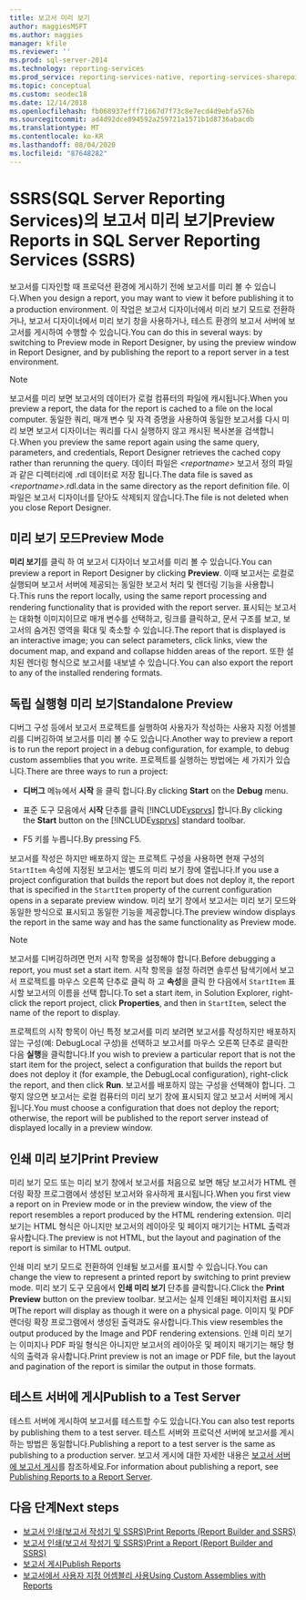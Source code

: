 ```yaml
---
title: 보고서 미리 보기
author: maggiesMSFT
ms.author: maggies
manager: kfile
ms.reviewer: ''
ms.prod: sql-server-2014
ms.technology: reporting-services
ms.prod_service: reporting-services-native, reporting-services-sharepoint
ms.topic: conceptual
ms.custom: seodec18
ms.date: 12/14/2018
ms.openlocfilehash: fb068937efff71667d7f73c8e7ecd4d9ebfa576b
ms.sourcegitcommit: ad4d92dce894592a259721a1571b1d8736abacdb
ms.translationtype: MT
ms.contentlocale: ko-KR
ms.lasthandoff: 08/04/2020
ms.locfileid: "87648282"
---
```

# <a name="preview-reports-in-sql-server-reporting-services-ssrs"></a><span data-ttu-id="39cbd-102">SSRS(SQL Server Reporting Services)의 보고서 미리 보기</span><span class="sxs-lookup"><span data-stu-id="39cbd-102">Preview Reports in SQL Server Reporting Services (SSRS)</span></span>

  <span data-ttu-id="39cbd-103">보고서를 디자인할 때 프로덕션 환경에 게시하기 전에 보고서를 미리 볼 수 있습니다.</span><span class="sxs-lookup"><span data-stu-id="39cbd-103">When you design a report, you may want to view it before publishing it to a production environment.</span></span> <span data-ttu-id="39cbd-104">이 작업은 보고서 디자이너에서 미리 보기 모드로 전환하거나, 보고서 디자이너에서 미리 보기 창을 사용하거나, 테스트 환경의 보고서 서버에 보고서를 게시하여 수행할 수 있습니다.</span><span class="sxs-lookup"><span data-stu-id="39cbd-104">You can do this in several ways: by switching to Preview mode in Report Designer, by using the preview window in Report Designer, and by publishing the report to a report server in a test environment.</span></span>  
  
> [!NOTE]  
> <span data-ttu-id="39cbd-105">보고서를 미리 보면 보고서의 데이터가 로컬 컴퓨터의 파일에 캐시됩니다.</span><span class="sxs-lookup"><span data-stu-id="39cbd-105">When you preview a report, the data for the report is cached to a file on the local computer.</span></span> <span data-ttu-id="39cbd-106">동일한 쿼리, 매개 변수 및 자격 증명을 사용하여 동일한 보고서를 다시 미리 보면 보고서 디자이너는 쿼리를 다시 실행하지 않고 캐시된 복사본을 검색합니다.</span><span class="sxs-lookup"><span data-stu-id="39cbd-106">When you preview the same report again using the same query, parameters, and credentials, Report Designer retrieves the cached copy rather than rerunning the query.</span></span> <span data-ttu-id="39cbd-107">데이터 파일은 *\<reportname>* 보고서 정의 파일과 같은 디렉터리에 .rdl 데이터로 저장 됩니다.</span><span class="sxs-lookup"><span data-stu-id="39cbd-107">The data file is saved as *\<reportname>*.rdl.data in the same directory as the report definition file.</span></span> <span data-ttu-id="39cbd-108">이 파일은 보고서 디자이너를 닫아도 삭제되지 않습니다.</span><span class="sxs-lookup"><span data-stu-id="39cbd-108">The file is not deleted when you close Report Designer.</span></span>  
  
## <a name="preview-mode"></a><span data-ttu-id="39cbd-109">미리 보기 모드</span><span class="sxs-lookup"><span data-stu-id="39cbd-109">Preview Mode</span></span>

 <span data-ttu-id="39cbd-110">**미리 보기**를 클릭 하 여 보고서 디자이너 보고서를 미리 볼 수 있습니다.</span><span class="sxs-lookup"><span data-stu-id="39cbd-110">You can preview a report in Report Designer by clicking **Preview**.</span></span> <span data-ttu-id="39cbd-111">이때 보고서는 로컬로 실행되며 보고서 서버에 제공되는 동일한 보고서 처리 및 렌더링 기능을 사용합니다.</span><span class="sxs-lookup"><span data-stu-id="39cbd-111">This runs the report locally, using the same report processing and rendering functionality that is provided with the report server.</span></span> <span data-ttu-id="39cbd-112">표시되는 보고서는 대화형 이미지이므로 매개 변수를 선택하고, 링크를 클릭하고, 문서 구조를 보고, 보고서의 숨겨진 영역을 확대 및 축소할 수 있습니다.</span><span class="sxs-lookup"><span data-stu-id="39cbd-112">The report that is displayed is an interactive image; you can select parameters, click links, view the document map, and expand and collapse hidden areas of the report.</span></span> <span data-ttu-id="39cbd-113">또한 설치된 렌더링 형식으로 보고서를 내보낼 수 있습니다.</span><span class="sxs-lookup"><span data-stu-id="39cbd-113">You can also export the report to any of the installed rendering formats.</span></span>  
  
## <a name="standalone-preview"></a><span data-ttu-id="39cbd-114">독립 실행형 미리 보기</span><span class="sxs-lookup"><span data-stu-id="39cbd-114">Standalone Preview</span></span>

 <span data-ttu-id="39cbd-115">디버그 구성 등에서 보고서 프로젝트를 실행하여 사용자가 작성하는 사용자 지정 어셈블리를 디버깅하여 보고서를 미리 볼 수도 있습니다.</span><span class="sxs-lookup"><span data-stu-id="39cbd-115">Another way to preview a report is to run the report project in a debug configuration, for example, to debug custom assemblies that you write.</span></span> <span data-ttu-id="39cbd-116">프로젝트를 실행하는 방법에는 세 가지가 있습니다.</span><span class="sxs-lookup"><span data-stu-id="39cbd-116">There are three ways to run a project:</span></span>  
  
- <span data-ttu-id="39cbd-117">**디버그** 메뉴에서 **시작** 을 클릭 합니다.</span><span class="sxs-lookup"><span data-stu-id="39cbd-117">By clicking **Start** on the **Debug** menu.</span></span>  
  
- <span data-ttu-id="39cbd-118">표준 도구 모음에서 **시작** 단추를 클릭 [!INCLUDE[vsprvs](../../includes/vsprvs-md.md)] 합니다.</span><span class="sxs-lookup"><span data-stu-id="39cbd-118">By clicking the **Start** button on the [!INCLUDE[vsprvs](../../includes/vsprvs-md.md)] standard toolbar.</span></span>  
  
- <span data-ttu-id="39cbd-119">F5 키를 누릅니다.</span><span class="sxs-lookup"><span data-stu-id="39cbd-119">By pressing F5.</span></span>  
  
 <span data-ttu-id="39cbd-120">보고서를 작성은 하지만 배포하지 않는 프로젝트 구성을 사용하면 현재 구성의 `StartItem` 속성에 지정된 보고서는 별도의 미리 보기 창에 열립니다.</span><span class="sxs-lookup"><span data-stu-id="39cbd-120">If you use a project configuration that builds the report but does not deploy it, the report that is specified in the `StartItem` property of the current configuration opens in a separate preview window.</span></span> <span data-ttu-id="39cbd-121">미리 보기 창에서 보고서는 미리 보기 모드와 동일한 방식으로 표시되고 동일한 기능을 제공합니다.</span><span class="sxs-lookup"><span data-stu-id="39cbd-121">The preview window displays the report in the same way and has the same functionality as Preview mode.</span></span>  
  
> [!NOTE]  
> <span data-ttu-id="39cbd-122">보고서를 디버깅하려면 먼저 시작 항목을 설정해야 합니다.</span><span class="sxs-lookup"><span data-stu-id="39cbd-122">Before debugging a report, you must set a start item.</span></span> <span data-ttu-id="39cbd-123">시작 항목을 설정 하려면 솔루션 탐색기에서 보고서 프로젝트를 마우스 오른쪽 단추로 클릭 하 고 **속성**을 클릭 한 다음에서 `StartItem` 표시할 보고서의 이름을 선택 합니다.</span><span class="sxs-lookup"><span data-stu-id="39cbd-123">To set a start item, in Solution Explorer, right-click the report project, click **Properties**, and then in `StartItem`, select the name of the report to display.</span></span>  
  
 <span data-ttu-id="39cbd-124">프로젝트의 시작 항목이 아닌 특정 보고서를 미리 보려면 보고서를 작성하지만 배포하지 않는 구성(예: DebugLocal 구성)을 선택하고 보고서를 마우스 오른쪽 단추로 클릭한 다음 **실행**을 클릭합니다.</span><span class="sxs-lookup"><span data-stu-id="39cbd-124">If you wish to preview a particular report that is not the start item for the project, select a configuration that builds the report but does not deploy it (for example, the DebugLocal configuration), right-click the report, and then click **Run**.</span></span> <span data-ttu-id="39cbd-125">보고서를 배포하지 않는 구성을 선택해야 합니다. 그렇지 않으면 보고서는 로컬 컴퓨터의 미리 보기 창에 표시되지 않고 보고서 서버에 게시됩니다.</span><span class="sxs-lookup"><span data-stu-id="39cbd-125">You must choose a configuration that does not deploy the report; otherwise, the report will be published to the report server instead of displayed locally in a preview window.</span></span>  
  
## <a name="print-preview"></a><span data-ttu-id="39cbd-126">인쇄 미리 보기</span><span class="sxs-lookup"><span data-stu-id="39cbd-126">Print Preview</span></span>

 <span data-ttu-id="39cbd-127">미리 보기 모드 또는 미리 보기 창에서 보고서를 처음으로 보면 해당 보고서가 HTML 렌더링 확장 프로그램에서 생성된 보고서와 유사하게 표시됩니다.</span><span class="sxs-lookup"><span data-stu-id="39cbd-127">When you first view a report on in Preview mode or in the preview window, the view of the report resembles a report produced by the HTML rendering extension.</span></span> <span data-ttu-id="39cbd-128">미리 보기는 HTML 형식은 아니지만 보고서의 레이아웃 및 페이지 매기기는 HTML 출력과 유사합니다.</span><span class="sxs-lookup"><span data-stu-id="39cbd-128">The preview is not HTML, but the layout and pagination of the report is similar to HTML output.</span></span>  
  
 <span data-ttu-id="39cbd-129">인쇄 미리 보기 모드로 전환하여 인쇄될 보고서를 표시할 수 있습니다.</span><span class="sxs-lookup"><span data-stu-id="39cbd-129">You can change the view to represent a printed report by switching to print preview mode.</span></span> <span data-ttu-id="39cbd-130">미리 보기 도구 모음에서 **인쇄 미리 보기** 단추를 클릭합니다.</span><span class="sxs-lookup"><span data-stu-id="39cbd-130">Click the **Print Preview** button on the preview toolbar.</span></span> <span data-ttu-id="39cbd-131">보고서는 실제 인쇄된 페이지처럼 표시되며</span><span class="sxs-lookup"><span data-stu-id="39cbd-131">The report will display as though it were on a physical page.</span></span> <span data-ttu-id="39cbd-132">이미지 및 PDF 렌더링 확장 프로그램에서 생성된 출력과도 유사합니다.</span><span class="sxs-lookup"><span data-stu-id="39cbd-132">This view resembles the output produced by the Image and PDF rendering extensions.</span></span> <span data-ttu-id="39cbd-133">인쇄 미리 보기는 이미지나 PDF 파일 형식은 아니지만 보고서의 레이아웃 및 페이지 매기기는 해당 형식의 출력과 유사합니다.</span><span class="sxs-lookup"><span data-stu-id="39cbd-133">Print preview is not an image or PDF file, but the layout and pagination of the report is similar the output in those formats.</span></span>  
  
## <a name="publish-to-a-test-server"></a><span data-ttu-id="39cbd-134">테스트 서버에 게시</span><span class="sxs-lookup"><span data-stu-id="39cbd-134">Publish to a Test Server</span></span>

 <span data-ttu-id="39cbd-135">테스트 서버에 게시하여 보고서를 테스트할 수도 있습니다.</span><span class="sxs-lookup"><span data-stu-id="39cbd-135">You can also test reports by publishing them to a test server.</span></span> <span data-ttu-id="39cbd-136">테스트 서버와 프로덕션 서버에 보고서를 게시하는 방법은 동일합니다.</span><span class="sxs-lookup"><span data-stu-id="39cbd-136">Publishing a report to a test server is the same as publishing to a production server.</span></span> <span data-ttu-id="39cbd-137">보고서 게시에 대한 자세한 내용은 [보고서 서버에 보고서 게시](publishing-reports-to-a-report-server.md)를 참조하세요.</span><span class="sxs-lookup"><span data-stu-id="39cbd-137">For information about publishing a report, see [Publishing Reports to a Report Server](publishing-reports-to-a-report-server.md).</span></span>  
  
## <a name="next-steps"></a><span data-ttu-id="39cbd-138">다음 단계</span><span class="sxs-lookup"><span data-stu-id="39cbd-138">Next steps</span></span>

 - [<span data-ttu-id="39cbd-139">보고서 인쇄&#40;보고서 작성기 및 SSRS&#41;</span><span class="sxs-lookup"><span data-stu-id="39cbd-139">Print Reports &#40;Report Builder and SSRS&#41;</span></span>](../report-builder/print-reports-report-builder-and-ssrs.md)
 - [<span data-ttu-id="39cbd-140">보고서 인쇄&#40;보고서 작성기 및 SSRS&#41;</span><span class="sxs-lookup"><span data-stu-id="39cbd-140">Print a Report &#40;Report Builder and SSRS&#41;</span></span>](../report-builder/print-a-report-report-builder-and-ssrs.md)
 - [<span data-ttu-id="39cbd-141">보고서 게시</span><span class="sxs-lookup"><span data-stu-id="39cbd-141">Publish Reports</span></span>](../publish-reports.md)
 - [<span data-ttu-id="39cbd-142">보고서에서 사용자 지정 어셈블리 사용</span><span class="sxs-lookup"><span data-stu-id="39cbd-142">Using Custom Assemblies with Reports</span></span>](../custom-assemblies/using-custom-assemblies-with-reports.md)